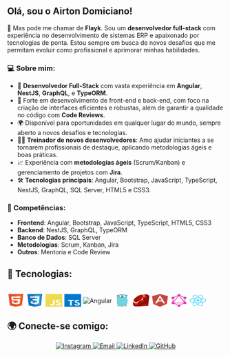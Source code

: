 ## Olá, sou o Airton Domiciano! 

👋 Mas pode me chamar de **Flayk**. Sou um **desenvolvedor full-stack** com experiência no desenvolvimento de sistemas ERP e apaixonado por tecnologias de ponta. Estou sempre em busca de novos desafios que me permitam evoluir como profissional e aprimorar minhas habilidades.

### 💻 Sobre mim:
- 🚀 **Desenvolvedor Full-Stack** com vasta experiência em **Angular**, **NestJS**, **GraphQL**, e **TypeORM**.
- 💼 Forte em desenvolvimento de front-end e back-end, com foco na criação de interfaces eficientes e robustas, além de garantir a qualidade no código com **Code Reviews**.
- 🌍 Disponível para oportunidades em qualquer lugar do mundo, sempre aberto a novos desafios e tecnologias.
- 🧑‍🏫 **Treinador de novos desenvolvedores**: Amo ajudar iniciantes a se tornarem profissionais de destaque, aplicando metodologias ágeis e boas práticas.
- 📈 Experiência com **metodologias ágeis** (Scrum/Kanban) e gerenciamento de projetos com **Jira**.
- 🛠 **Tecnologias principais**: Angular, Bootstrap, JavaScript, TypeScript, NestJS, GraphQL, SQL Server, HTML5 e CSS3.

### 🌟 Competências:
- **Frontend**: Angular, Bootstrap, JavaScript, TypeScript, HTML5, CSS3
- **Backend**: NestJS, GraphQL, TypeORM
- **Banco de Dados**: SQL Server
- **Metodologias**: Scrum, Kanban, Jira
- **Outros**: Mentoria e Code Review

## 🚀 Tecnologias:

<div style="display: inline_block"><br>
  <img align="center" alt="HTML" height="30" width="40" src="https://raw.githubusercontent.com/devicons/devicon/master/icons/html5/html5-original.svg">
  <img align="center" alt="CSS" height="30" width="40" src="https://raw.githubusercontent.com/devicons/devicon/master/icons/css3/css3-original.svg">
  <img align="center" alt="Js" height="30" width="40" src="https://raw.githubusercontent.com/devicons/devicon/master/icons/javascript/javascript-plain.svg">
  <img align="center" alt="Ts" height="30" width="40" src="https://raw.githubusercontent.com/devicons/devicon/master/icons/typescript/typescript-plain.svg">
  <img align="center" alt="Angular" height="30" width="40" src="https://cdn.jsdelivr.net/gh/devicons/devicon/icons/angularjs/angularjs-original.svg" />
  <img align="center" alt="GO Lang" height="30" width="40" src="https://raw.githubusercontent.com/devicons/devicon/master/icons/go/go-original.svg">
  <img align="center" alt="Ruby" height="30" width="40" src="https://raw.githubusercontent.com/devicons/devicon/master/icons/ruby/ruby-original.svg">
  <img align="center" alt="Angular" height="30" width="40" src="https://raw.githubusercontent.com/devicons/devicon/master/icons/angularjs/angularjs-plain.svg">
  <img align="center" alt="GraphQL" height="30" width="40" src="https://raw.githubusercontent.com/devicons/devicon/master/icons/graphql/graphql-plain.svg">
  <img align="center" alt="React" height="30" width="40" src="https://raw.githubusercontent.com/devicons/devicon/master/icons/react/react-original.svg">
</div>
  
## 🌍 Conecte-se comigo:

<div align="center">
  <a href="https://instagram.com/AirtonDomiciano" target="_blank">
    <img src="https://img.shields.io/badge/-Instagram-E4405F?style=for-the-badge&logo=instagram&logoColor=white" alt="Instagram"/>
  </a>
  <a href="mailto:airton_mio@hotmail.com" target="_blank">
    <img src="https://img.shields.io/badge/-Email-D14836?style=for-the-badge&logo=gmail&logoColor=white" alt="Email"/>
  </a>
  <a href="https://www.linkedin.com/in/airton-domiciano-93b081213" target="_blank">
    <img src="https://img.shields.io/badge/-LinkedIn-0077B5?style=for-the-badge&logo=linkedin&logoColor=white" alt="LinkedIn"/>
  </a>
  <a href="https://github.com/AirtonDomiciano" target="_blank">
    <img src="https://img.shields.io/badge/-GitHub-181717?style=for-the-badge&logo=github&logoColor=white" alt="GitHub"/>
  </a>
</div>

